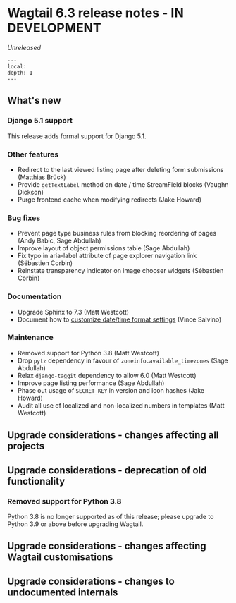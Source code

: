 # Wagtail 6.3 release notes - IN DEVELOPMENT

_Unreleased_

```{contents}
---
local:
depth: 1
---
```

## What's new

### Django 5.1 support

This release adds formal support for Django 5.1.

### Other features

 * Redirect to the last viewed listing page after deleting form submissions (Matthias Brück)
 * Provide `getTextLabel` method on date / time StreamField blocks (Vaughn Dickson)
 * Purge frontend cache when modifying redirects (Jake Howard)

### Bug fixes

 * Prevent page type business rules from blocking reordering of pages (Andy Babic, Sage Abdullah)
 * Improve layout of object permissions table (Sage Abdullah)
 * Fix typo in aria-label attribute of page explorer navigation link (Sébastien Corbin)
 * Reinstate transparency indicator on image chooser widgets (Sébastien Corbin)

### Documentation

 * Upgrade Sphinx to 7.3 (Matt Westcott)
 * Document how to [customize date/time format settings](wagtail_date_time_formats) (Vince Salvino)


### Maintenance

 * Removed support for Python 3.8 (Matt Westcott)
 * Drop `pytz` dependency in favour of `zoneinfo.available_timezones` (Sage Abdullah)
 * Relax `django-taggit` dependency to allow 6.0 (Matt Westcott)
 * Improve page listing performance (Sage Abdullah)
 * Phase out usage of `SECRET_KEY` in version and icon hashes (Jake Howard)
 * Audit all use of localized and non-localized numbers in templates (Matt Westcott)


## Upgrade considerations - changes affecting all projects

## Upgrade considerations - deprecation of old functionality

### Removed support for Python 3.8

Python 3.8 is no longer supported as of this release; please upgrade to Python 3.9 or above before upgrading Wagtail.

## Upgrade considerations - changes affecting Wagtail customisations

## Upgrade considerations - changes to undocumented internals

